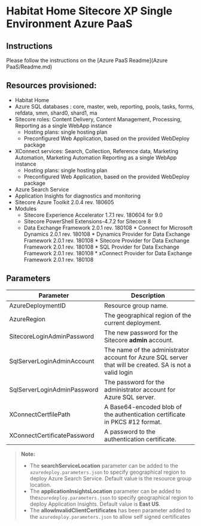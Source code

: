 # Habitat Home Sitecore XP Single Environment Azure PaaS

## Instructions

Please follow the instructions on the [Azure PaaS Readme](Azure PaaS/Readme.md)

## Resources provisioned:

  * Habitat Home 
  * Azure SQL databases : core, master, web, reporting, pools, tasks, forms, refdata, smm, shard0, shard1, ma
  * Sitecore roles: Content Delivery, Content Management, Processing, Reporting as a single WebApp instance
	  * Hosting plans: single hosting plan
	  * Preconfigured Web Application, based on the provided WebDeploy package
  * XConnect services: Search, Collection, Reference data, Marketing Automation, Marketing Automation Reporting as a single WebApp instance
	  * Hosting plans: single hosting plan
	  * Preconfigured Web Application, based on the provided WebDeploy package
  * Azure Search Service
  * Application Insights for diagnostics and monitoring
  * Sitecore Azure Toolkit 2.0.4 rev. 180605
  * Modules
	  * Sitecore Experience Accelerator 1.7.1 rev. 180604 for 9.0
	  * Sitecore PowerShell Extensions-4.7.2 for Sitecore 8
	  * Data Exchange Framework 2.0.1 rev. 180108
			* Connect for Microsoft Dynamics 2.0.1 rev. 180108
			* Dynamics Provider for Data Exchange Framework 2.0.1 rev. 180108
			* Sitecore Provider for Data Exchange Framework 2.0.1 rev. 180108
			* SQL Provider for Data Exchange Framework 2.0.1 rev. 180108
			* xConnect Provider for Data Exchange Framework 2.0.1 rev. 180108

## Parameters

|Parameter                                  | Description
|-------------------------------------------|---------------------------------------------------------------------------------------------
| AzureDeploymentID                         | Resource group name.
| AzureRegion                               | The geographical region of the current deployment.
| SitecoreLoginAdminPassword                | The new password for the Sitecore **admin** account.
| SqlServerLoginAdminAccount                | The name of the administrator account for Azure SQL server that will be created. SA is not a valid login
| SqlServerLoginAdminPassword               | The password for the administrator account for Azure SQL server.
| XConnectCertfilePath                      | A Base64-encoded blob of the authentication certificate in PKCS #12 format.
| XConnectCertificatePassword               | A password to the authentication certificate.


> **Note:**
> * The **searchServiceLocation** parameter can be added to the `azuredeploy.parameters.json`
> to specify geographical region to deploy Azure Search Service. Default value is the resource
> group location.
> * The **applicationInsightsLocation** parameter can be added to the`azuredeploy.parameters.json`
> to specify geographical region to deploy Application Insights. Default value is **East US**.
> * The **allowInvalidClientCertificates** has been parameter added to the `azuredeploy.parameters.json` to allow self signed certificates